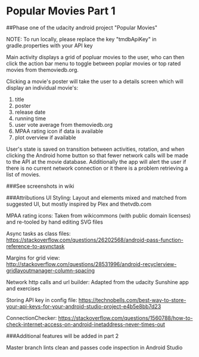 # Popular Movies Part 1

##Phase one of the udacity android project "Popular Movies"

NOTE: To run locally, please replace the key "tmdbApiKey" in gradle.properties with your API key

Main activity displays a grid of popluar movies to the user, who can then click the action bar menu to toggle between
poplar movies or top rated movies from themoviedb.org.

Clicking a movie's poster will take the user to a details screen which will display an individual movie's:
1. title
2. poster
3. release date
4. running time
5. user vote average from themoviedb.org
6. MPAA rating icon if data is available
7. plot overview if available

User's state is saved on transition between activities, rotation, and when clicking the Android home button so that
fewer network calls will be made to the API at the movie database. Additionally the app will alert the user if 
there is no current network connection or it there is a problem retrieving a list of movies.

###See screenshots in wiki

###Attributions
UI Styling:
Layout and elements mixed and matched from suggested UI, but mostly inspired by Plex
and thetvdb.com

MPAA rating icons:
Taken from wikicommons (with public domain licenses) and re-tooled by hand editing SVG files

Async tasks as class files:
https://stackoverflow.com/questions/26202568/android-pass-function-reference-to-asynctask

Margins for grid view:
http://stackoverflow.com/questions/28531996/android-recyclerview-gridlayoutmanager-column-spacing

Network http calls and url builder:
Adapted from the udacity Sunshine app and exercises

Storing API key in config file:
https://technobells.com/best-way-to-store-your-api-keys-for-your-android-studio-project-e4b5e8bb7d23

ConnectionChecker:
https://stackoverflow.com/questions/1560788/how-to-check-internet-access-on-android-inetaddress-never-times-out

###Additional features will be added in part 2

Master branch lints clean and passes code inspection in Android Studio
